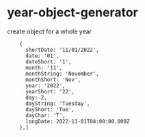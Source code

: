 # year-object-generator
create object for a whole year

``` November: [
    {
      shortDate: '11/01/2022',
      date: '01',
      dateShort: '1',
      month: '11',
      monthString: 'November',
      monthShort: 'Nov',
      year: '2022',
      yearShort: '22',
      day: 2,
      dayString: 'Tuesday',
      dayShort: 'Tue',
      dayChar: 'T',
      longDate: 2022-11-01T04:00:00.000Z
    },]
```

